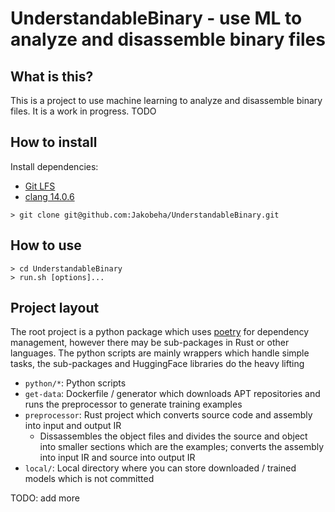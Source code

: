 # UnderstandableBinary - use ML to analyze and disassemble binary files

## What is this?

This is a project to use machine learning to analyze and disassemble binary files. It is a work in progress. TODO

## How to install

Install dependencies:

- [Git LFS](https://git-lfs.com/)
- [clang 14.0.6](https://releases.llvm.org/download.html)

```shell
> git clone git@github.com:Jakobeha/UnderstandableBinary.git
```

## How to use

```shell
> cd UnderstandableBinary
> run.sh [options]...
```

## Project layout

The root project is a python package which uses [poetry](https://python-poetry.org/) for dependency management, however there may be sub-packages in Rust or other languages. The python scripts are mainly wrappers which handle simple tasks, the sub-packages and HuggingFace libraries do the heavy lifting

- `python/*`: Python scripts
- `get-data`: Dockerfile / generator which downloads APT repositories and runs the preprocessor to generate training examples
- `preprocessor`: Rust project which converts source code and assembly into input and output IR 
  - Dissassembles the object files and divides the source and object into smaller sections which are the examples; converts the assembly into input IR and source into output IR
- `local/`: Local directory where you can store downloaded / trained models which is not committed

TODO: add more